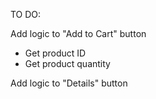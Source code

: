 TO DO:

Add logic to "Add to Cart" button

- Get product ID
- Get product quantity

Add logic to "Details" button
